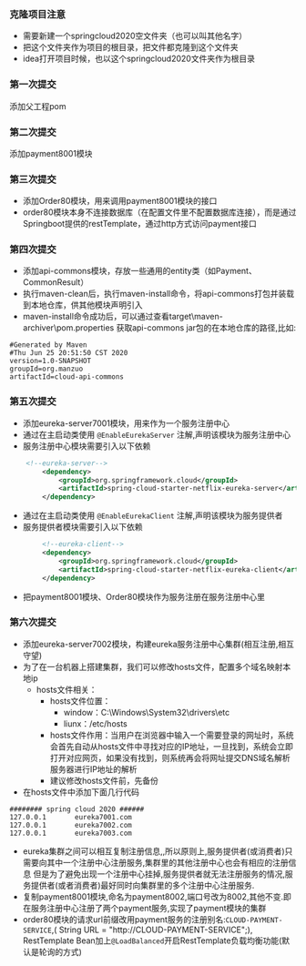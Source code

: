 ### 克隆项目注意
+ 需要新建一个springcloud2020空文件夹（也可以叫其他名字）
+ 把这个文件夹作为项目的根目录，把文件都克隆到这个文件夹
+ idea打开项目时候，也以这个springcloud2020文件夹作为根目录

### 第一次提交
添加父工程pom
### 第二次提交
添加payment8001模块
### 第三次提交
+ 添加Order80模块，用来调用payment8001模块的接口
+ order80模块本身不连接数据库（在配置文件里不配置数据库连接），而是通过Springboot提供的restTemplate，通过http方式访问payment接口
### 第四次提交
+ 添加api-commons模块，存放一些通用的entity类（如Payment、CommonResult）
+ 执行maven-clean后，执行maven-install命令，将api-commons打包并装载到本地仓库，供其他模块声明引入
+ maven-install命令成功后，可以通过查看target\maven-archiver\pom.properties 获取api-commons jar包的在本地仓库的路径,比如:

```properties
#Generated by Maven
#Thu Jun 25 20:51:50 CST 2020
version=1.0-SNAPSHOT
groupId=org.manzuo
artifactId=cloud-api-commons

```
### 第五次提交
+ 添加eureka-server7001模块，用来作为一个服务注册中心
+ 通过在主启动类使用 `@EnableEurekaServer` 注解,声明该模块为服务注册中心
+ 服务注册中心模块需要引入以下依赖
```xml
    <!--eureka-server-->
        <dependency>
            <groupId>org.springframework.cloud</groupId>
            <artifactId>spring-cloud-starter-netflix-eureka-server</artifactId>
        </dependency>
```
+ 通过在主启动类使用 `@EnableEurekaClient` 注解,声明该模块为服务提供者
+ 服务提供者模块需要引入以下依赖
```xml
        <!--eureka-client-->
        <dependency>
            <groupId>org.springframework.cloud</groupId>
            <artifactId>spring-cloud-starter-netflix-eureka-client</artifactId>
        </dependency>
``` 
+ 把payment8001模块、Order80模块作为服务注册在服务注册中心里
### 第六次提交
+ 添加eureka-server7002模块，构建eureka服务注册中心集群(相互注册,相互守望)
+ 为了在一台机器上搭建集群，我们可以修改hosts文件，配置多个域名映射本地ip
	+ hosts文件相关：
		+ hosts文件位置：
			+ window：C:\Windows\System32\drivers\etc
			+ liunx：/etc/hosts
		+ hosts文件作用：当用户在浏览器中输入一个需要登录的网址时，系统会首先自动从hosts文件中寻找对应的IP地址，一旦找到，系统会立即打开对应网页，如果没有找到，则系统再会将网址提交DNS域名解析服务器进行IP地址的解析
		+ 建议修改hosts文件前，先备份
+ 在hosts文件中添加下面几行代码
```
######## spring cloud 2020 ######
127.0.0.1       eureka7001.com
127.0.0.1       eureka7002.com
127.0.0.1       eureka7003.com
```
+ eureka集群之间可以相互复制注册信息,,所以原则上,服务提供者(或消费者)只需要向其中一个注册中心注册服务,集群里的其他注册中心也会有相应的注册信息
但是为了避免出现一个注册中心挂掉,服务提供者就无法注册服务的情况,服务提供者(或者消费者)最好同时向集群里的多个注册中心注册服务.
+ 复制payment8001模块,命名为payment8002,端口号改为8002,其他不变.即在服务注册中心注册了两个payment服务,实现了payment模块的集群
+ order80模块的请求url前缀改用payment服务的注册别名:`CLOUD-PAYMENT-SERVICE`,( String URL = "http://CLOUD-PAYMENT-SERVICE";), RestTemplate Bean加上`@LoadBalanced`开启RestTemplate负载均衡功能(默认是轮询的方式)

